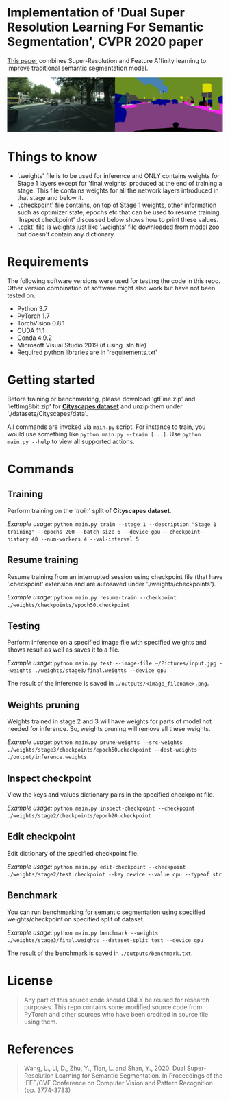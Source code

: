 # Implementation of 'Dual Super Resolution Learning For Semantic Segmentation', CVPR 2020 paper
[This paper](http://openaccess.thecvf.com/content_CVPR_2020/html/Wang_Dual_Super-Resolution_Learning_for_Semantic_Segmentation_CVPR_2020_paper.html) combines Super-Resolution and Feature Affinity learning to improve traditional semantic segmentation model.


![picture](demo/stage1_output.png)

# Things to know
* '.weights' file is to be used for inference and ONLY contains weights for Stage 1 layers except for 'final.weights' produced at the end of training a stage. This file contains weights for all the network layers introduced in that stage and below it.
* '.checkpoint' file contains, on top of Stage 1 weights, other information such as optimizer state, epochs etc that can be used to resume training. 'Inspect checkpoint' discussed below shows how to print these values.
* '.cpkt' file is weights just like '.weights' file downloaded from model zoo but doesn't contain any dictionary.

# Requirements
The following software versions were used for testing the code in this repo. Other version combination of software might also work but have not been tested on.
* Python 3.7
* PyTorch 1.7
* TorchVision 0.8.1
* CUDA 11.1
* Conda 4.9.2
* Microsoft Visual Studio 2019 (if using .sln file)
* Required python libraries are in 'requirements.txt'


# Getting started
Before training or benchmarking, please download 'gtFine.zip' and 'leftImg8bit.zip' for [**Cityscapes dataset**](https://www.cityscapes-dataset.com/) and unzip them under './datasets/Cityscapes/data'.

All commands are invoked via `main.py` script. For instance to train, you would use something like `python main.py --train [...]`. Use `python main.py --help` to view all supported actions.


# Commands
## Training
Perform training on the '*train*' split of **Cityscapes dataset**.

*Example usage:*
`python main.py train --stage 1 --description "Stage 1 training" --epochs 200 --batch-size 6 --device gpu --checkpoint-history 40 --num-workers 4 --val-interval 5` 


## Resume training
Resume training from an interrupted session using checkpoint file (that have '.checkpoint' extension and are autosaved under './weights/checkpoints').

*Example usage:*
`python main.py resume-train --checkpoint ./weights/checkpoints/epoch50.checkpoint`


## Testing
Perform inference on a specified image file with specified weights and shows result as well as saves it to a file.

*Example usage:*
`python main.py test --image-file ~/Pictures/input.jpg --weights ./weights/stage3/final.weights --device gpu`

The result of the inference is saved in `./outputs/<image_filename>.png`.


## Weights pruning
Weights trained in stage 2 and 3 will have weights for parts of model not needed for inference. So, weights pruning will remove all these weights.

*Example usage:*
`python main.py prune-weights --src-weights ./weights/stage3/checkpoints/epoch50.checkpoint --dest-weights ./output/inference.weights`


## Inspect checkpoint
View the keys and values dictionary pairs in the specified checkpoint file.

*Example usage:*
`python main.py inspect-checkpoint --checkpoint ./weights/stage2/checkpoints/epoch20.checkpoint`


## Edit checkpoint
Edit dictionary of the specified checkpoint file.

*Example usage:*
`python main.py edit-checkpoint --checkpoint ./weights/stage2/test.checkpoint --key device --value cpu --typeof str`


## Benchmark
You can run benchmarking for semantic segmentation using specified weights/checkpoint on specified split of dataset.

*Example usage:*
`python main.py benchmark --weights ./weights/stage3/final.weights --dataset-split test --device gpu`

The result of the benchmark is saved in `./outputs/benchmark.txt`.


# License
>Any part of this source code should ONLY be reused for research purposes. This repo contains some modified source code from PyTorch and other sources who have been credited in source file using them.


# References
>Wang, L., Li, D., Zhu, Y., Tian, L. and Shan, Y., 2020. Dual Super-Resolution Learning for Semantic Segmentation. In Proceedings of the IEEE/CVF Conference on Computer Vision and Pattern Recognition  (pp. 3774-3783)